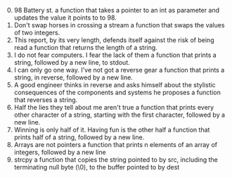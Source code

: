 0. 98 Battery st.
a function that takes a pointer to an int as parameter and updates the value it points to to 98.
1. Don't swap horses in crossing a stream
a function that swaps the values of two integers.
2. This report, by its very length, defends itself against the risk of being read
a function that returns the length of a string.
3. I do not fear computers. I fear the lack of them
a function that prints a string, followed by a new line, to stdout.
4. I can only go one way. I've not got a reverse gear
a function that prints a string, in reverse, followed by a new line.
5. A good engineer thinks in reverse and asks himself about the stylistic consequences of the components and systems he proposes
a function that reverses a string.
6. Half the lies they tell about me aren't true
a function that prints every other character of a string, starting with the first character, followed by a new line.
7. Winning is only half of it. Having fun is the other half
a function that prints half of a string, followed by a new line.
8. Arrays are not pointers
 a function that prints n elements of an array of integers, followed by a new line
9. strcpy
a function that copies the string pointed to by src, including the terminating null byte (\0), to the buffer pointed to by dest
